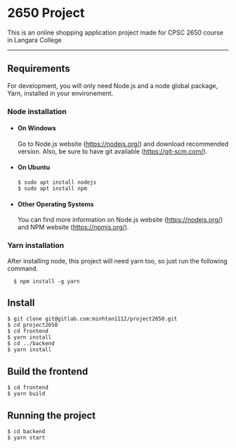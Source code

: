 # 2650 Project
This is an online shopping application project made for CPSC 2650 course in Langara College

---
## Requirements

For development, you will only need Node.js and a node global package, Yarn, installed in your environement.

### Node installation
- #### On Windows

  Go to Node.js website (https://nodejs.org/) and download recommended version.
  Also, be sure to have git available (https://git-scm.com/).

- #### On Ubuntu

      $ sudo apt install nodejs
      $ sudo apt install npm

- #### Other Operating Systems
  You can find more information on Node.js website (https://nodejs.org/) and NPM website (https://npmjs.org/).

### Yarn installation
  After installing node, this project will need yarn too, so just run the following command.

      $ npm install -g yarn


## Install

    $ git clone git@gitlab.com:minhtan1112/project2650.git
    $ cd project2650
    $ cd frontend
    $ yarn install
    $ cd ../backend
    $ yarn install

## Build the frontend
    
    $ cd frontend
    $ yarn build

## Running the project
    
    $ cd backend
    $ yarn start
 
